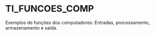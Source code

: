 # TI_FUNCOES_COMP
Exemplos de funções dos computadores: Entradas, processamento, armazenamento e saída.
